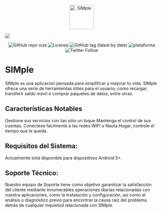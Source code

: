 <p align="center">

  <img src="./images/ic_launcher.png" alt="SIMple" width="80" height="80"/>

</p>

<!---VIEWS-->
![](https://komarev.com/ghpvc/?username=SIMple&color=blueviolet)

<!--SHIELDS-->

<p align="center">

<!-- Size -->

<img alt="GitHub repo size" src="https://img.shields.io/github/repo-size/esalessandrxx/simple-cuba">

<!-- License -->

<img src="https://img.shields.io/badge/License-GPLv3-blue.svg" alt="License">

<!-- Version -->

<img alt="GitHub tag (latest by date)" src="https://img.shields.io/github/v/tag/esalessandrxx/simple-cuba?color=green&label=release">

<!-- Plataforma -->

<img alt="plataforma" src="https://img.shields.io/badge/OS-Android-brightgreen">

<!-- Social -->

<img alt="Twitter Follow" src="https://img.shields.io/twitter/follow/simplecu?logoColor=black">

</p>

<!--Description-->
# SIMple
SIMple es una aplicación pensada para simplificar y mejorar 
tu vida. 
SIMple ofrece una serie de herramientas útiles para el usuario; 
como recargar, transferir saldo móvil o comprar 
paquetes de datos, entre otras.

## Características Notables 
 Gestione sus servicios con tan sólo un toque
 Mantenga el control de sus cuentas.
 Conectese fácilmente a las redes WIFI o Nauta Hogar, controle el tiempo que le queda.
 
 ## Requisitos del Sistema:  
Actualmente está disponible para dispositivos Android 5+.  

 ## Soporte Técnico:  
Nuestro equipo de Soporte tiene como objetivo garantizar la 
satisfacción del cliente mediante innumerables operaciones 
diarias relacionadas con nuestra aplicaciones, como la instalación 
y configuración, así como el análisis o diagnóstico previo para 
encontrar la causa raíz del problema detrás de cualquier 
inquietud relacionada con SIMple.
